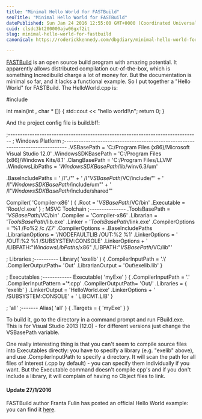 ```yaml
---
title: "Minimal Hello World for FASTBuild"
seoTitle: "Minimal Hello World for FASTBuild"
datePublished: Sun Jan 24 2016 12:55:00 GMT+0000 (Coordinated Universal Time)
cuid: clsdc3bt200000ajw06gxf2it
slug: minimal-hello-world-for-fastbuild
canonical: https://roderickkennedy.com/dbgdiary/minimal-hello-world-for-fastbuild

---
```


[FASTBuild](http://fastbuild.org/docs/home.html) is an open source build program with amazing potential. It apparently allows distributed compilation out-of-the-box, which is something Incredibuild charge a lot of money for. But the documentation is minimal so far, and it lacks a functional example. So I put together a "Hello World" for FASTBuild. The HelloWorld.cpp is:

#include

int main(int , char \* \[\]) { std::cout &lt;&lt; "hello world!\\n"; return 0; }

And the project config file is build.bff:

;------------------------------------------------------------------------------- ; Windows Platform ;------------------------------------------------------------------------------- .VSBasePath = 'C:/Program Files (x86)/Microsoft Visual Studio 12.0' .WindowsSDKBasePath = 'C:/Program Files (x86)/Windows Kits/8.1' .ClangBasePath = 'C:/Program Files/LLVM' .WindowsLibPaths = '$WindowsSDKBasePath$/lib/winv6.3/um'

.BaseIncludePaths = ' /I"./"' + ' /I"$VSBasePath$/VC/include/"' + ' /I"$WindowsSDKBasePath$/include/um"' + ' /I"$WindowsSDKBasePath$/include/shared"'

Compiler( 'Compiler-x86' ) { .Root = '$VSBasePath$/VC/bin' .Executable = '$Root$/cl.exe' } ; MSVC Toolchain ;--------------- .ToolsBasePath = '$VSBasePath$/VC/bin' .Compiler = 'Compiler-x86' .Librarian = '$ToolsBasePath$/lib.exe' .Linker = '$ToolsBasePath$/link.exe' .CompilerOptions = '%1 /Fo%2 /c /Z7' .CompilerOptions + .BaseIncludePaths .LibrarianOptions = '/NODEFAULTLIB /OUT:%2 %1' .LinkerOptions = ' /OUT:%2 %1 /SUBSYSTEM:CONSOLE' .LinkerOptions + ' /LIBPATH:"$WindowsLibPaths$/x86" /LIBPATH:"$VSBasePath$/VC/lib"'

; Libraries ;---------- Library( 'exelib' ) { .CompilerInputPath = '.\\' .CompilerOutputPath= 'Out' .LibrarianOutput = 'Out\\exelib.lib' }

; Executables ;------------ Executable( 'myExe' ) { .CompilerInputPath = '.' .CompilerInputPattern ='\*.cpp' .CompilerOutputPath= 'Out/' .Libraries = { 'exelib' } .LinkerOutput = 'HelloWorld.exe' .LinkerOptions + ' /SUBSYSTEM:CONSOLE' + ' LIBCMT.LIB' }

; 'all' ;------- Alias( 'all' ) { .Targets = { 'myExe' } }

To build it, go to the directory in a command prompt and run FBuild.exe.  
This is for Visual Studio 2013 (12.0) - for different versions just change the VSBasePath variable.

One really interesting thing is that you can't seem to compile source files into Executables directly: you have to specify a library (e.g. "exelib" above), and use .CompilerInputPath to specify a directory. It will scan the path for all files of interest (.cpp by default) - you can specify them individually if you want. But the Executable command doesn't compile cpp's and if you don't include a library, it will complain of having no Object files to link.

#### Update 27/1/2016

FASTBuild author Franta Fulin has posted an official Hello World example: you can find it [here](http://www.fastbuild.org/docs/examples/helloworld_windows.html).